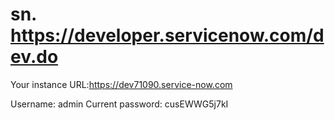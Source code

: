 # sn. https://developer.servicenow.com/dev.do

Your instance URL:https://dev71090.service-now.com

Username: admin
Current password: cusEWWG5j7kI
